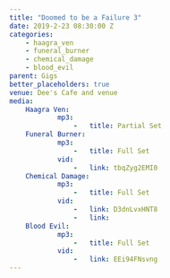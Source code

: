 ```yaml
---
title: "Doomed to be a Failure 3"
date: 2019-2-23 08:30:00 Z
categories:
    - haagra_ven
    - funeral_burner
    - chemical_damage
    - blood_evil
parent: Gigs
better_placeholders: true
venue: Dee's Cafe and venue
media:
    Haagra Ven:
            mp3:
                -   title: Partial Set
    Funeral Burner:
            mp3:
                -   title: Full Set
            vid:
                -   link: tbqZyg2EMI0
    Chemical Damage:
            mp3:
                -   title: Full Set
            vid:
                -   link: D3dnLvxHNT8
                -   link: 
    Blood Evil:
            mp3:
                -   title: Full Set
            vid:
                -   link: EEi94FNsvng
---
```

